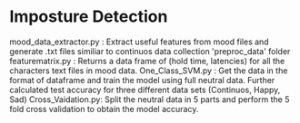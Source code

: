 # Imposture Detection



mood_data_extractor.py : Extract useful features from mood files and generate .txt files similiar to continuos data collection 'preproc_data' folder  
featurematrix.py : Returns a data frame of (hold time, latencies) for all the characters text files in mood data. One_Class_SVM.py : Get the data in the format of dataframe and train the model using full neutral data. Further calculated test accuracy for three different data sets (Continuos, Happy, Sad)
Cross_Vaidation.py: Split the neutral data in 5 parts and perform the 5 fold cross validation to obtain the model accuracy.
